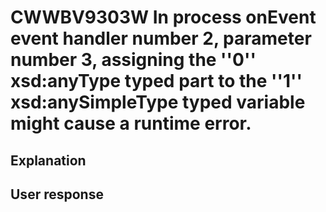 # CWWBV9303W In process onEvent event handler number 2, parameter number 3, assigning the ''0'' xsd:anyType typed part to the ''1'' xsd:anySimpleType typed variable might cause a runtime error.

## Explanation

## User response